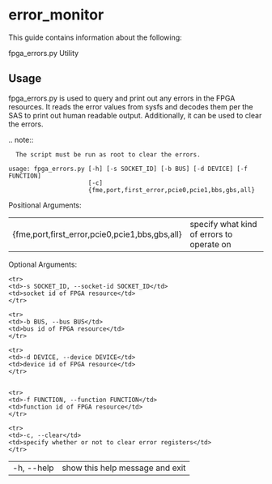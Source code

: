 # error_monitor #

This guide contains information about the following:

  fpga_errors.py Utility 


## Usage ##

fpga_errors.py is used to query and print out any errors in the FPGA resources. It reads the error values from sysfs and decodes them per the SAS to print out human readable output. Additionally, it can be used to clear the errors.

.. note::

```
  The script must be run as root to clear the errors.
```

```console
usage: fpga_errors.py [-h] [-s SOCKET_ID] [-b BUS] [-d DEVICE] [-f FUNCTION]
                      [-c]
                      {fme,port,first_error,pcie0,pcie1,bbs,gbs,all}
```

Positional Arguments:

<table>
    <tr>
    <td>{fme,port,first_error,pcie0,pcie1,bbs,gbs,all}</td>
    <td>specify what kind of errors to operate on</td>
    </tr>
</table>

Optional Arguments:

<table>
    <tr>
    <td>-h, --help</td>
    <td>show this help message and exit</td>
    </tr>

    <tr>
    <td>-s SOCKET_ID, --socket-id SOCKET_ID</td>
    <td>socket id of FPGA resource</td>
    </tr>

    <tr>
    <td>-b BUS, --bus BUS</td>
    <td>bus id of FPGA resource</td>
    </tr>

    <tr>
    <td>-d DEVICE, --device DEVICE</td>
    <td>device id of FPGA resource</td>
    </tr>


    <tr>
    <td>-f FUNCTION, --function FUNCTION</td>
    <td>function id of FPGA resource</td>
    </tr>

    <tr>
    <td>-c, --clear</td>
    <td>specify whether or not to clear error registers</td>
    </tr>
</table>

